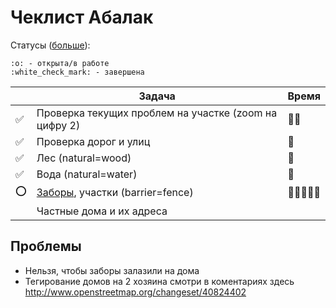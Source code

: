 # Чеклист Абалак

Статусы ([больше](http://www.webpagefx.com/tools/emoji-cheat-sheet/)):

```
:o: - открыта/в работе
:white_check_mark: - завершена
```

|        | Задача | Время |
|--------|--------|-------|
:white_check_mark: | Проверка текущих проблем на участке (zoom на цифру 2) | :tomato::tomato:
:white_check_mark: | Проверка дорог и улиц | :tomato:
:white_check_mark: | Лес (natural=wood) | :tomato:
:white_check_mark: | Вода (natural=water) | :tomato:
:o: | [Заборы](http://wiki.openstreetmap.org/wiki/RU:Key:barrier), участки (barrier=fence) | :tomato::tomato::tomato::tomato::tomato:
    | Частные дома и их адреса | 


## Проблемы

- Нельзя, чтобы заборы залазили на дома
- Тегирование домов на 2 хозяина смотри в коментариях здесь http://www.openstreetmap.org/changeset/40824402
